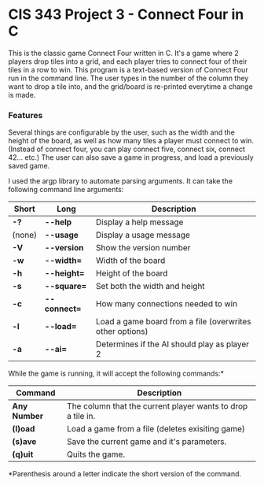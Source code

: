 # CIS 343 Project 3 - Connect Four in C
This is the classic game Connect Four written in C.  It's a game where 2 players drop tiles into a grid, and each player tries to connect four of their tiles in a row to win. This program is a text-based version of Connect Four run in the command line.  The user types in the number of the column they want to drop a tile into, and the grid/board is re-printed everytime a change is made.  

### Features
Several things are configurable by the user, such as the width and the height of the board, as well as how many tiles a player must connect to win. (Instead of connect four, you can play connect five, connect six, connect 42... etc.)  The user can also save a game in progress, and load a previously saved game.

I used the argp library to automate parsing arguments. It can take the following command line arguments:

 Short| Long | Description
---|---|---
 **-?** | **--help** | Display a help message
 (none) | **--usage** | Display a usage message
 **-V** | **--version** | Show the version number
 **-w** | **--width=** | Width of the board
 **-h** | **--height=** | Height of the board
 **-s** | **--square=** | Set both the width and height
 **-c** | **--connect=** | How many connections needed to win
 **-l** | **--load=** | Load a game board from a file (overwrites other options)
 **-a** | **--ai=** | Determines if the AI should play as player 2
 
 While the game is running, it will accept the following commands:\*
 
  Command | Description
----------|----------
 **Any Number** | The column that the current player wants to drop a tile in.
 **(l)oad** | Load a game from a file (deletes exisiting game)
 **(s)ave** | Save the current game and it's parameters.
 **(q)uit** | Quits the game.
 
 \*Parenthesis around a letter indicate the short version of the command.

